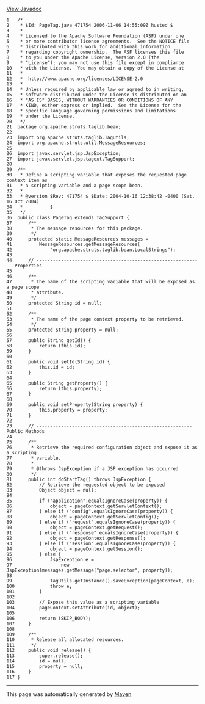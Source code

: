 [View Javadoc](../../../../../../apidocs/org/apache/struts/taglib/bean/PageTag.html.md)


    1   /*
    2    * $Id: PageTag.java 471754 2006-11-06 14:55:09Z husted $
    3    *
    4    * Licensed to the Apache Software Foundation (ASF) under one
    5    * or more contributor license agreements.  See the NOTICE file
    6    * distributed with this work for additional information
    7    * regarding copyright ownership.  The ASF licenses this file
    8    * to you under the Apache License, Version 2.0 (the
    9    * "License"); you may not use this file except in compliance
    10   * with the License.  You may obtain a copy of the License at
    11   *
    12   *  http://www.apache.org/licenses/LICENSE-2.0
    13   *
    14   * Unless required by applicable law or agreed to in writing,
    15   * software distributed under the License is distributed on an
    16   * "AS IS" BASIS, WITHOUT WARRANTIES OR CONDITIONS OF ANY
    17   * KIND, either express or implied.  See the License for the
    18   * specific language governing permissions and limitations
    19   * under the License.
    20   */
    21  package org.apache.struts.taglib.bean;
    22  
    23  import org.apache.struts.taglib.TagUtils;
    24  import org.apache.struts.util.MessageResources;
    25  
    26  import javax.servlet.jsp.JspException;
    27  import javax.servlet.jsp.tagext.TagSupport;
    28  
    29  /**
    30   * Define a scripting variable that exposes the requested page context item as
    31   * a scripting variable and a page scope bean.
    32   *
    33   * @version $Rev: 471754 $ $Date: 2004-10-16 12:38:42 -0400 (Sat, 16 Oct 2004)
    34   *          $
    35   */
    36  public class PageTag extends TagSupport {
    37      /**
    38       * The message resources for this package.
    39       */
    40      protected static MessageResources messages =
    41          MessageResources.getMessageResources(
    42              "org.apache.struts.taglib.bean.LocalStrings");
    43  
    44      // ------------------------------------------------------------- Properties
    45  
    46      /**
    47       * The name of the scripting variable that will be exposed as a page scope
    48       * attribute.
    49       */
    50      protected String id = null;
    51  
    52      /**
    53       * The name of the page context property to be retrieved.
    54       */
    55      protected String property = null;
    56  
    57      public String getId() {
    58          return (this.id);
    59      }
    60  
    61      public void setId(String id) {
    62          this.id = id;
    63      }
    64  
    65      public String getProperty() {
    66          return (this.property);
    67      }
    68  
    69      public void setProperty(String property) {
    70          this.property = property;
    71      }
    72  
    73      // --------------------------------------------------------- Public Methods
    74  
    75      /**
    76       * Retrieve the required configuration object and expose it as a scripting
    77       * variable.
    78       *
    79       * @throws JspException if a JSP exception has occurred
    80       */
    81      public int doStartTag() throws JspException {
    82          // Retrieve the requested object to be exposed
    83          Object object = null;
    84  
    85          if ("application".equalsIgnoreCase(property)) {
    86              object = pageContext.getServletContext();
    87          } else if ("config".equalsIgnoreCase(property)) {
    88              object = pageContext.getServletConfig();
    89          } else if ("request".equalsIgnoreCase(property)) {
    90              object = pageContext.getRequest();
    91          } else if ("response".equalsIgnoreCase(property)) {
    92              object = pageContext.getResponse();
    93          } else if ("session".equalsIgnoreCase(property)) {
    94              object = pageContext.getSession();
    95          } else {
    96              JspException e =
    97                  new JspException(messages.getMessage("page.selector", property));
    98  
    99              TagUtils.getInstance().saveException(pageContext, e);
    100             throw e;
    101         }
    102 
    103         // Expose this value as a scripting variable
    104         pageContext.setAttribute(id, object);
    105 
    106         return (SKIP_BODY);
    107     }
    108 
    109     /**
    110      * Release all allocated resources.
    111      */
    112     public void release() {
    113         super.release();
    114         id = null;
    115         property = null;
    116     }
    117 }

------------------------------------------------------------------------

This page was automatically generated by [Maven](http://maven.apache.org/)
